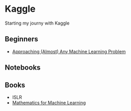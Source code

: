# Kaggle

Starting my journy with Kaggle

## Beginners

- [Approaching (Almost) Any Machine Learning Problem](https://www.linkedin.com/pulse/approaching-almost-any-machine-learning-problem-abhishek-thakur/)


## Notebooks


## Books

- ISLR
- [Mathematics for Machine Learning](https://mml-book.github.io)
